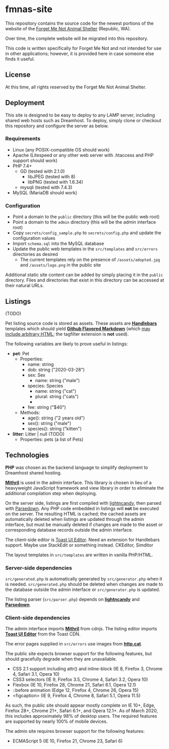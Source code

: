 # fmnas-site

This repository contains the source code for the newest portions of the 
website of the [Forget Me Not Animal Shelter](https://forgetmenotshelter.org) (Republic, WA).

Over time, the complete website will be migrated into this repository.

This code is written specifically for Forget Me Not and not intended for use in other applications;
however, it is provided here in case someone else finds it useful.

## License

At this time, all rights reserved by the Forget Me Not Animal Shelter.

## Deployment
This site is designed to be easy to deploy to any LAMP server, including shared web hosts such as Dreamhost.
To deploy, simply clone or checkout this repository and configure the server as below. 

### Requirements
* Linux (any POSIX-compatible OS should work)
* Apache (Litespeed or any other web server with .htaccess and PHP support should work)
* PHP 7.4+
    * GD (tested with 2.1.0)
        * libJPEG (tested with 8)
        * libPNG (tested with 1.6.34)
    * mysqli (tested with 7.4.3)
* MySQL (MariaDB should work)

### Configuration
* Point a domain to the `public` directory (this will be the public web root)
* Point a domain to the `admin` directory (this will be the admin interface root)
* Copy `secrets/config_sample.php` to `secrets/config.php` and update the configuration values 
* Import `schema.sql` into the MySQL database
* Update the public web templates in the `src/templates` and `src/errors` directories as desired
    * The current templates rely on the presence of `/assets/adopted.jpg` and `/assets/logo.png` in the public site

Additional static site content can be added by simply placing it in the `public` directory.
Files and directories that exist in this directory can be accessed at their natural URLs.

## Listings
(TODO)

Pet listing source code is stored as assets. These assets are **[Handlebars](https://handlebarsjs.com)** templates which
should yield **[Github Flavored Markdown](https://github.github.com/gfm/)** (which [may include arbitrary HTML](https://github.github.com/gfm/#raw-html);
the tagfilter extension is **not** used).

The following variables are likely to prove useful in listings:
* **pet**: Pet
    * Properties:
        * name: string
        * dob: string ("2020-03-28")
        * sex: Sex
            * name: string ("male")
        * species: Species
            * name: string ("cat")
            * plural: string ("cats")
            * 
        * fee: string ("$40")
    * Methods:
        * age(): string ("2 years old")
        * sex(): string ("male")
        * species(): string ("kitten")
* **litter**: Litter | null (TODO)
    * Properties: pets (a list of Pets)

## Technologies
**PHP** was chosen as the backend language to simplify deployment to Dreamhost shared hosting. 

[**Mithril**](https://mithril.js.org) is used in the admin interface. This library is chosen in lieu of
a heavyweight JavaScript framework and view library in order to eliminate the additional compilation step when deploying.

On the server side, listings are first compiled with [lightncandy](https://github.com/zordius/lightncandy),
then parsed with [Parsedown](https://parsedown.org/). Any PHP code embedded in listings will **not** be executed on the server. The resulting HTML is cached; the cached assets are automatically
deleted when listings are updated through the admin interface, but must be manually deleted if changes are made to the asset or 
corresponding database records outside the admin interface.

The client-side editor is [Toast UI Editor](https://ui.toast.com/tui-editor/). Need an extension for Handlebars support. Maybe use StackEdit or something instead.
CKEditor, Simditor
<!-- https://softwarerecs.stackexchange.com/questions/5746/markdown-editor-for-windows-with-live-rendering-in-the-editing-pane-not-in-a-se -->

The layout templates in `src/templates` are written in vanilla PHP/HTML.

### Server-side dependencies
`src/generated.php` is automatically generated by `src/generator.php` when it is needed.
`src/generated.php` should be deleted when changes are made to the database outside the admin interface
or `src/generator.php` is updated.

The listing parser (`src/parser.php`) depends on
[**lightncandy**](https://github.com/zordius/lightncandy) and
[**Parsedown**](https://parsedown.org/).

### Client-side dependencies
The admin interface imports [**Mithril**](https://mithril.js.org) from cdnjs.
The listing editor imports 
[**Toast UI Editor**](https://ui.toast.com/tui-editor/)
from the Toast CDN.

The error pages supplied in `src/errors` use images from [**http.cat**](https://http.cat).

The public site expects browser support for the following features, but should gracefully degrade when they are unavailable.
* CSS 2.1 support including attr() and inline-block (IE 8, Firefox 3, Chrome 4, Safari 3.1, Opera 10)
* CSS3 selectors (IE 9, Firefox 3.5, Chrome 4, Safari 3.2, Opera 10)
* Flexbox (IE 10, Firefox 28, Chrome 21, Safari 6.1, Opera 12.1)
* ::before animation (Edge 12, Firefox 4, Chrome 26, Opera 15)
* \<figcaption\> (IE 9, Firefox 4, Chrome 8, Safari 5.1, Opera 11.5)

As such, the public site should appear mostly complete on IE 10+, Edge, Firefox 28+, Chrome 21+, Safari 6.1+, and Opera 12.1+. 
As of March 2020, this includes approximately 98% of desktop users. The required features are supported by nearly 100% of mobile devices.


The admin site requires browser support for the following features:
* ECMAScript 5 (IE 10, Firefox 21, Chrome 23, Safari 6)